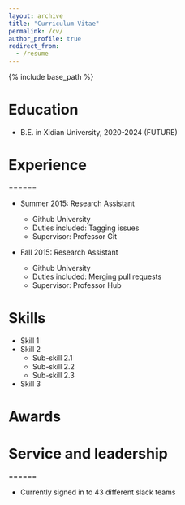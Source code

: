 ```yaml
---
layout: archive
title: "Curriculum Vitae"
permalink: /cv/
author_profile: true
redirect_from:
  - /resume
---
```


{% include base_path %}

# Education
* B.E. in Xidian University, 2020-2024 (FUTURE)

# Experience
======
* Summer 2015: Research Assistant
  * Github University
  * Duties included: Tagging issues
  * Supervisor: Professor Git

* Fall 2015: Research Assistant
  * Github University
  * Duties included: Merging pull requests
  * Supervisor: Professor Hub
  
# Skills
* Skill 1
* Skill 2
  * Sub-skill 2.1
  * Sub-skill 2.2
  * Sub-skill 2.3
* Skill 3

# Awards
  
# Service and leadership
======
* Currently signed in to 43 different slack teams
